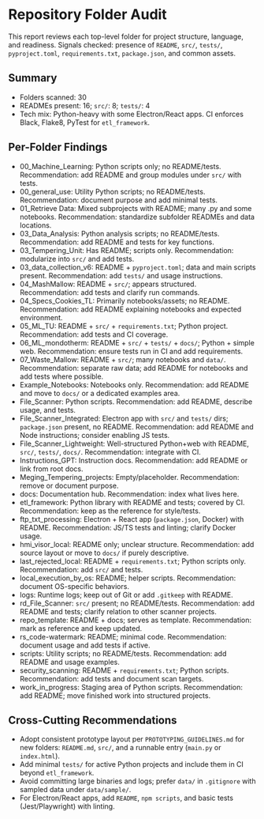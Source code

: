 # Repository Folder Audit

This report reviews each top-level folder for project structure, language, and readiness. Signals checked: presence of `README`, `src/`, `tests/`, `pyproject.toml`, `requirements.txt`, `package.json`, and common assets.

## Summary
- Folders scanned: 30
- READMEs present: 16; `src/`: 8; `tests/`: 4
- Tech mix: Python-heavy with some Electron/React apps. CI enforces Black, Flake8, PyTest for `etl_framework`.

## Per-Folder Findings
- 00_Machine_Learning: Python scripts only; no README/tests. Recommendation: add README and group modules under `src/` with tests.
- 00_general_use: Utility Python scripts; no README/tests. Recommendation: document purpose and add minimal tests.
- 01_Retrieve Data: Mixed subprojects with README; many .py and some notebooks. Recommendation: standardize subfolder READMEs and data locations.
- 03_Data_Analysis: Python analysis scripts; no README/tests. Recommendation: add README and tests for key functions.
- 03_Tempering_Unit: Has README; scripts only. Recommendation: modularize into `src/` and add tests.
- 03_data_collection_v6: README + `pyproject.toml`; data and main scripts present. Recommendation: add `tests/` and usage instructions.
- 04_MashMallow: README + `src/`; appears structured. Recommendation: add tests and clarify run commands.
- 04_Specs_Cookies_TL: Primarily notebooks/assets; no README. Recommendation: add README explaining notebooks and expected environment.
- 05_ML_TU: README + `src/` + `requirements.txt`; Python project. Recommendation: add tests and CI coverage.
- 06_ML_mondotherm: README + `src/` + `tests/` + `docs/`; Python + simple web. Recommendation: ensure tests run in CI and add requirements.
- 07_Waste_Mallow: README + `src/`; many notebooks and `data/`. Recommendation: separate raw data; add README for notebooks and add tests where possible.
- Example_Notebooks: Notebooks only. Recommendation: add README and move to `docs/` or a dedicated examples area.
- File_Scanner: Python scripts. Recommendation: add README, describe usage, and tests.
- File_Scanner_Integrated: Electron app with `src/` and `tests/` dirs; `package.json` present, no README. Recommendation: add README and Node instructions; consider enabling JS tests.
- File_Scanner_Lightweight: Well-structured Python+web with README, `src/`, `tests/`, `docs/`. Recommendation: integrate with CI.
- Instructions_GPT: Instruction docs. Recommendation: add README or link from root docs.
- Meging_Tempering_projects: Empty/placeholder. Recommendation: remove or document purpose.
- docs: Documentation hub. Recommendation: index what lives here.
- etl_framework: Python library with README and tests; covered by CI. Recommendation: keep as the reference for style/tests.
- ftp_txt_processing: Electron + React app (`package.json`, Docker) with README. Recommendation: JS/TS tests and linting; clarify Docker usage.
- hmi_visor_local: README only; unclear structure. Recommendation: add source layout or move to `docs/` if purely descriptive.
- last_rejected_local: README + `requirements.txt`; Python scripts only. Recommendation: add `src/` and tests.
- local_execution_by_os: README; helper scripts. Recommendation: document OS-specific behaviors.
- logs: Runtime logs; keep out of Git or add `.gitkeep` with README.
- rd_File_Scanner: `src/` present; no README/tests. Recommendation: add README and tests; clarify relation to other scanner projects.
- repo_template: README + docs; serves as template. Recommendation: mark as reference and keep updated.
- rs_code-watermark: README; minimal code. Recommendation: document usage and add tests if active.
- scripts: Utility scripts; no README/tests. Recommendation: add README and usage examples.
- security_scanning: README + `requirements.txt`; Python scripts. Recommendation: add tests and document scan targets.
- work_in_progress: Staging area of Python scripts. Recommendation: add README; move finished work into structured projects.

## Cross-Cutting Recommendations
- Adopt consistent prototype layout per `PROTOTYPING_GUIDELINES.md` for new folders: `README.md`, `src/`, and a runnable entry (`main.py` or `index.html`).
- Add minimal `tests/` for active Python projects and include them in CI beyond `etl_framework`.
- Avoid committing large binaries and logs; prefer `data/` in `.gitignore` with sampled data under `data/sample/`.
- For Electron/React apps, add `README`, `npm scripts`, and basic tests (Jest/Playwright) with linting.
